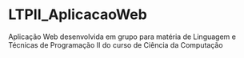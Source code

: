 # LTPII_AplicacaoWeb
Aplicação Web desenvolvida em grupo para matéria de Linguagem e Técnicas de Programação II do curso de Ciência da Computação
